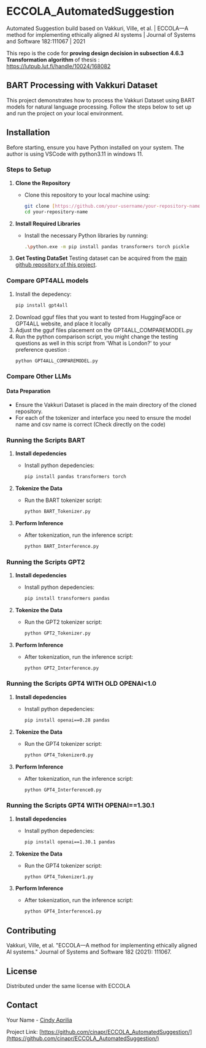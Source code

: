 # ECCOLA_AutomatedSuggestion
Automated Suggestion build based on Vakkuri, Ville, et al. | ECCOLA—A method for implementing ethically aligned AI systems | Journal of Systems and Software 182:111067 | 2021

This repo is the code for **proving design decision in subsection 4.6.3 Transformation algorithm** of thesis : https://lutpub.lut.fi/handle/10024/168082

## BART Processing with Vakkuri Dataset
This project demonstrates how to process the Vakkuri Dataset using BART models for natural language processing. Follow the steps below to set up and run the project on your local environment.

## Installation

Before starting, ensure you have Python installed on your system. The author is using VSCode with python3.11 in windows 11.

### Steps to Setup

1. **Clone the Repository**
   - Clone this repository to your local machine using:
     ```bash
     git clone [https://github.com/your-username/your-repository-name.git](https://github.com/cinapr/ECCOLA_AutomatedSuggestion.git)
     cd your-repository-name
     ```

2. **Install Required Libraries**
   - Install the necessary Python libraries by running:
     ```bash
     .\python.exe -m pip install pandas transformers torch pickle
     ```

3. **Get Testing DataSet**
    Testing dataset can be acquired from the [main github repository of this project](https://github.com/cinapr/EthicalAutomatedSuggestion).

### Compare GPT4ALL models
1. Install the depedency:
     ```bash
     pip install gpt4all
     ```
2. Download gguf files that you want to tested from HuggingFace or GPT4ALL website, and place it locally
3. Adjust the gguf files placement on the GPT4ALL_COMPAREMODEL.py
4. Run the python comparison script, you might change the testing questions as well in this script from 'What is London?' to your preference question :
     ```bash
   python GPT4ALL_COMPAREMODEL.py
     ```

### Compare Other LLMs
#### Data Preparation

- Ensure the Vakkuri Dataset is placed in the main directory of the cloned repository.
- For each of the tokenizer and interface you need to ensure the model name and csv name is correct (Check directly on the code)

### Running the Scripts BART
1. **Install depedencies**
   - Install python depedencies:
     ```bash
     pip install pandas transformers torch
     ```

2. **Tokenize the Data**
   - Run the BART tokenizer script:
     ```bash
     python BART_Tokenizer.py
     ```

3. **Perform Inference**
   - After tokenization, run the inference script:
     ```bash
     python BART_Interference.py
     ```

### Running the Scripts GPT2

1. **Install depedencies**
   - Install python depedencies:
     ```bash
     pip install transformers pandas
     ```

2. **Tokenize the Data**
   - Run the GPT2 tokenizer script:
     ```bash
     python GPT2_Tokenizer.py
     ```

3. **Perform Inference**
   - After tokenization, run the inference script:
     ```bash
     python GPT2_Interference.py
     ```

### Running the Scripts GPT4 WITH OLD OPENAI<1.0

1. **Install depedencies**
   - Install python depedencies:
     ```bash
     pip install openai==0.28 pandas
     ```

2. **Tokenize the Data**
   - Run the GPT4 tokenizer script:
     ```bash
     python GPT4_Tokenizer0.py
     ```

3. **Perform Inference**
   - After tokenization, run the inference script:
     ```bash
     python GPT4_Interference0.py
     ```

### Running the Scripts GPT4 WITH OPENAI==1.30.1

1. **Install depedencies**
   - Install python depedencies:
     ```bash
     pip install openai==1.30.1 pandas
     ```

2. **Tokenize the Data**
   - Run the GPT4 tokenizer script:
     ```bash
     python GPT4_Tokenizer1.py
     ```

3. **Perform Inference**
   - After tokenization, run the inference script:
     ```bash
     python GPT4_Interference1.py
     ```


## Contributing

Vakkuri, Ville, et al. "ECCOLA—A method for implementing ethically aligned AI systems." Journal of Systems and Software 182 (2021): 111067.

## License

Distributed under the same license with ECCOLA

## Contact

Your Name - [Cindy Aprilia](www.linkedin.com/in/apriliacindy)

Project Link: [https://github.com/cinapr/ECCOLA_AutomatedSuggestion/](https://github.com/cinapr/ECCOLA_AutomatedSuggestion/)


   

